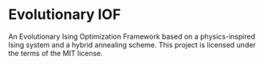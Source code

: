 # Evolutionary IOF 
An Evolutionary Ising Optimization Framework based on a physics-inspired Ising system and a hybrid annealing scheme.
This project is licensed under the terms of the MIT license.
